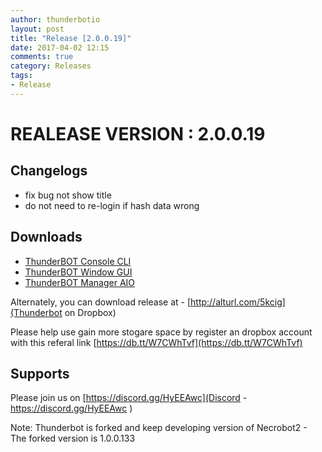 ```yaml
---
author: thunderbotio
layout: post
title: "Release [2.0.0.19]"
date: 2017-04-02 12:15
comments: true
category: Releases
tags:
- Release
---
```


# REALEASE VERSION : 2.0.0.19

## Changelogs
- fix bug not show title
- do not need to re-login if hash data wrong

## Downloads
- [ThunderBOT Console CLI](/releases/2.0.0.19/ThunderBOT.CLI.zip)
- [ThunderBOT Window GUI](/releases/2.0.0.19/ThunderBOT.Win.zip)
- [ThunderBOT Manager AIO](/releases/2.0.0.19/ThunderBOT.Manager.zip)

Alternately, you can download release at - [http://alturl.com/5kcig](Thunderbot on Dropbox)

Please help use gain more stogare space by register an dropbox account with this referal link [https://db.tt/W7CWhTvf](https://db.tt/W7CWhTvf)

## Supports

Please join us on [https://discord.gg/HyEEAwc](Discord - https://discord.gg/HyEEAwc )

Note: Thunderbot is forked and keep developing version of Necrobot2 - The forked version is 1.0.0.133
